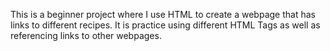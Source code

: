 This is a beginner project where I use HTML to create a webpage that has links to different recipes. It is practice using different HTML Tags as well as referencing links to other webpages.
